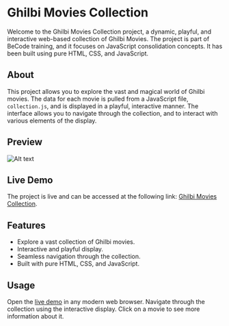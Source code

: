 # Ghilbi Movies Collection

Welcome to the Ghilbi Movies Collection project, a dynamic, playful, and interactive web-based collection of Ghilbi Movies. The project is part of BeCode training, and it focuses on JavaScript consolidation concepts. It has been built using pure HTML, CSS, and JavaScript.



## About

This project allows you to explore the vast and magical world of Ghilbi movies. The data for each movie is pulled from a JavaScript file, `collection.js`, and is displayed in a playful, interactive manner. The interface allows you to navigate through the collection, and to interact with various elements of the display.


## Preview

![Alt text](assets/ghilbi.gif)

## Live Demo

The project is live and can be accessed at the following link: [Ghilbi Movies Collection](https://ghibli-movies-collection-sf.netlify.app/).

## Features

- Explore a vast collection of Ghilbi movies.
- Interactive and playful display.
- Seamless navigation through the collection.
- Built with pure HTML, CSS, and JavaScript.

## Usage

Open the [live demo](https://ghibli-movies-collection-sf.netlify.app/) in any modern web browser. Navigate through the collection using the interactive display. Click on a movie to see more information about it.



